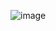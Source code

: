 ![image](https://github.com/ThanchiraCharakhon099/03376836-OOP-2566-Lab-03/assets/144195708/d5f3d4b6-3a0b-477d-b4b2-dad9f071c642)
